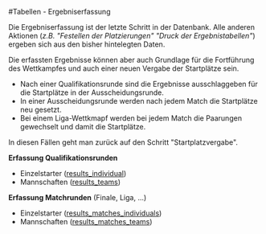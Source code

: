 #Tabellen - Ergebniserfassung

Die Ergebniserfassung ist der letzte Schritt in der Datenbank. Alle anderen Aktionen (*z.B. "Festellen der Platzierungen" "Druck der Ergebnistabellen"*) ergeben sich aus den bisher hintelegten Daten.

Die erfassten Ergebnisse können aber auch Grundlage für die Fortführung des Wettkampfes und auch einer neuen Vergabe der Startplätze sein. 
* Nach einer Qualifikationsrunde sind die Ergebnisse ausschlaggeben für die Startplätze in der Ausscheidungsrunde.
* In einer Ausscheidungsrunde werden nach jedem Match die Startplätze neu gesetzt.
* Bei einem Liga-Wettkmapf werden bei jedem Match die Paarungen gewechselt und damit die Startplätze.

In diesen Fällen geht man zurück auf den Schritt "Startplatzvergabe".

**Erfassung Qualifikationsrunden**

* Einzelstarter ([results_individual])
* Mannschaften ([results_teams])

**Erfassung Matchrunden** (Finale, Liga, ...)

* Einzelstarter ([results_matches_individuals])
* Mannschaften ([results_matches_teams])


[results_individual]: kapitel_05_01.md
[results_teams]: kapitel_05_02.md

[results_matches_individuals]: kapitel_05_03.md
[results_matches_teams]: kapitel_05_04.md
